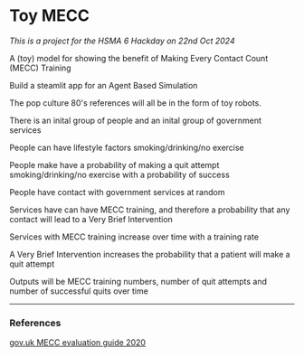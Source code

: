 # Toy MECC

*This is a project for the HSMA 6 Hackday on 22nd Oct 2024*

A (toy) model for showing the benefit of Making Every Contact Count (MECC) Training

Build a steamlit app for an Agent Based Simulation

The pop culture 80's references will all be in the form of toy robots.

There is an inital group of people and an inital group of government services

People can have lifestyle factors smoking/drinking/no exercise

People make have a probability of making a quit attempt smoking/drinking/no exercise with a probability of success

People have contact with government services at random

Services have can have MECC training, and therefore a probability that any contact will lead to a Very Brief Intervention

Services with MECC training increase over time with a training rate

A Very Brief Intervention increases the probability that a patient will make a quit attempt

Outputs will be MECC training numbers, number of quit attempts and number of successful quits over time

---------

### References

[gov.uk MECC evaluation guide 2020](https://www.gov.uk/government/publications/making-every-contact-count-mecc-practical-resources/mecc-evaluation-guide-2020#step-2-identify-the-existing-evidence-base)

